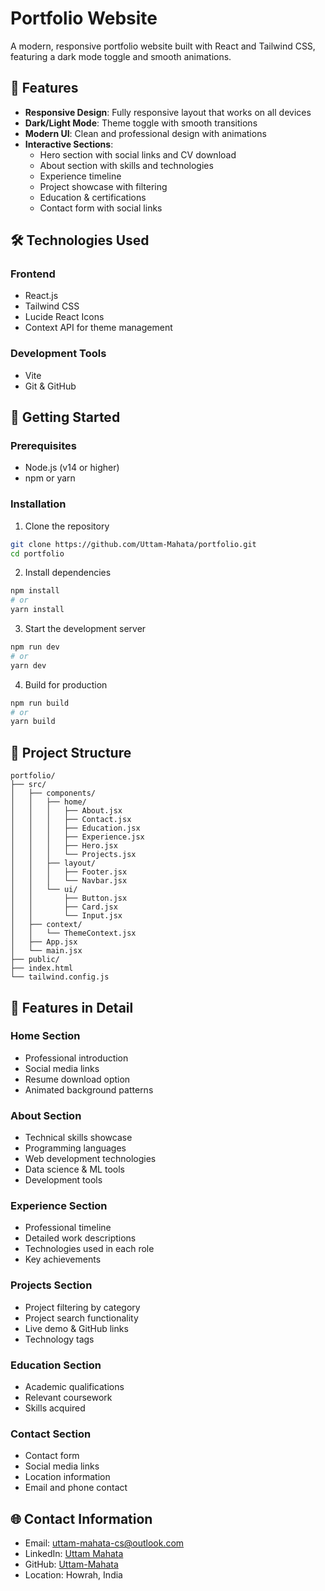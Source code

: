 # Portfolio Website

A modern, responsive portfolio website built with React and Tailwind CSS, featuring a dark mode toggle and smooth animations.

## 🌟 Features

- **Responsive Design**: Fully responsive layout that works on all devices
- **Dark/Light Mode**: Theme toggle with smooth transitions
- **Modern UI**: Clean and professional design with animations
- **Interactive Sections**:
  - Hero section with social links and CV download
  - About section with skills and technologies
  - Experience timeline
  - Project showcase with filtering
  - Education & certifications
  - Contact form with social links

## 🛠️ Technologies Used

### Frontend
- React.js
- Tailwind CSS
- Lucide React Icons
- Context API for theme management

### Development Tools
- Vite
- Git & GitHub

## 🚀 Getting Started

### Prerequisites
- Node.js (v14 or higher)
- npm or yarn

### Installation

1. Clone the repository
```bash
git clone https://github.com/Uttam-Mahata/portfolio.git
cd portfolio
```

2. Install dependencies
```bash
npm install
# or
yarn install
```

3. Start the development server
```bash
npm run dev
# or
yarn dev
```

4. Build for production
```bash
npm run build
# or
yarn build
```

## 📂 Project Structure

```
portfolio/
├── src/
│   ├── components/
│   │   ├── home/
│   │   │   ├── About.jsx
│   │   │   ├── Contact.jsx
│   │   │   ├── Education.jsx
│   │   │   ├── Experience.jsx
│   │   │   ├── Hero.jsx
│   │   │   └── Projects.jsx
│   │   ├── layout/
│   │   │   ├── Footer.jsx
│   │   │   └── Navbar.jsx
│   │   └── ui/
│   │       ├── Button.jsx
│   │       ├── Card.jsx
│   │       └── Input.jsx
│   ├── context/
│   │   └── ThemeContext.jsx
│   ├── App.jsx
│   └── main.jsx
├── public/
├── index.html
└── tailwind.config.js
```

## 🎨 Features in Detail

### Home Section
- Professional introduction
- Social media links
- Resume download option
- Animated background patterns

### About Section
- Technical skills showcase
- Programming languages
- Web development technologies
- Data science & ML tools
- Development tools

### Experience Section
- Professional timeline
- Detailed work descriptions
- Technologies used in each role
- Key achievements

### Projects Section
- Project filtering by category
- Project search functionality
- Live demo & GitHub links
- Technology tags

### Education Section
- Academic qualifications
- Relevant coursework
- Skills acquired

### Contact Section
- Contact form
- Social media links
- Location information
- Email and phone contact

## 🌐 Contact Information

- Email: uttam-mahata-cs@outlook.com
- LinkedIn: [Uttam Mahata](https://www.linkedin.com/in/uttam-mahata-4b0364259/)
- GitHub: [Uttam-Mahata](https://github.com/Uttam-Mahata)
- Location: Howrah, India


